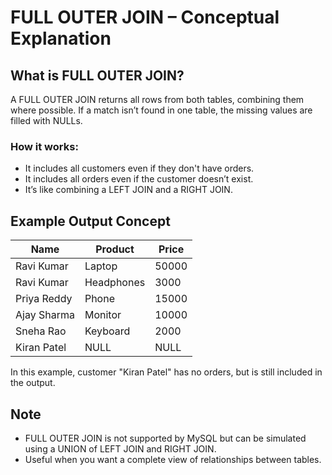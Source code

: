 # FULL OUTER JOIN – Conceptual Explanation

## What is FULL OUTER JOIN?
A FULL OUTER JOIN returns all rows from both tables, combining them where possible. If a match isn’t found in one table, the missing values are filled with NULLs.

### How it works:
- It includes all customers even if they don't have orders.
- It includes all orders even if the customer doesn’t exist.
- It’s like combining a LEFT JOIN and a RIGHT JOIN.

## Example Output Concept

| Name        | Product   | Price  |
|-------------|-----------|-------|
| Ravi Kumar  | Laptop   | 50000 |
| Ravi Kumar  | Headphones | 3000  |
| Priya Reddy | Phone   | 15000 |
| Ajay Sharma | Monitor | 10000 |
| Sneha Rao   | Keyboard | 2000  |
| Kiran Patel | NULL   | NULL  |

In this example, customer "Kiran Patel" has no orders, but is still included in the output.

## Note
- FULL OUTER JOIN is not supported by MySQL but can be simulated using a UNION of LEFT JOIN and RIGHT JOIN.
- Useful when you want a complete view of relationships between tables.
